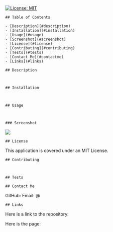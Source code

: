 # 

[![License: MIT](https://img.shields.io/badge/License-MIT-yellow.svg)](https://opensource.org/licenses/MIT)

    ## Table of Contents

    - [Description](#description)
    - [Installation](#installation)
    - [Usage](#usage)
    - [Screenshot](#screenshot)
    - [License](#license) 
    - [Contributing](#contributing)
    - [Tests](#tests)
    - [Contact Me](#contactme)
    - [Links](#links)
  
    ## Description


    
    ## Installation


    
    ## Usage



    ### Screenshot

![](./)
    
    ## License

This application is covered under an MIT License.
    
    ## Contributing


    
    ## Tests
    
    ## Contact Me

GitHub: 
Email: @

    ## Links

Here is a link to the repository: 

Here is the page: 